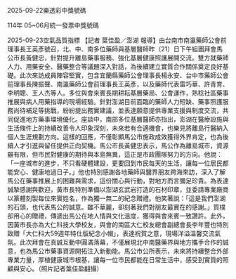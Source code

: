 
2025-09-22樂透彩中獎號碼

                                
114年 05~06月統一發票中獎號碼
                             
2025-09-23空氣品質指標
                              【記者 葉佳盈／澎湖 報導】由台南市南瀛藥師公會前理事長王英彥號召，北、中、南多位藥師與基層醫師昨（21）日下午組團拜會馬公市長黃健忠，針對提升離島藥事服務、強化基層健康照護展開交流。雙方就藥師人力、用藥安全、醫藥整合等議題深入對話，為後續建立實質合作關係奠定良好基礎。此次來訪成員陣容堅實，包含宜蘭縣藥師公會理事長楊永安、台中市藥師公會前理事長陳振聲、南瀛藥師公會前理事長王英彥，以及藥師代表雷巧華、許青育、李明聰、王人杰等人。多位與會來賓長期耕耘基層藥局、公會運作，熟稔社區藥事推展與病人用藥指導的現場經驗。針對澎湖目前面臨的藥師人力短缺、藥事照護服務尚待補足等挑戰，紛紛提出務實建議，並表達願意提供專業支援與制度交流，共同促進地方藥事環境優化。座談中，南部多位基層醫師亦指出，澎湖在醫療設施與生活條件上的持續改善令人印象深刻，未來若有合適機會，也樂見將離島行醫納入個人生涯規劃方向。這樣的回應，不僅彰顯馬公市施政成效獲得外界肯定，也為後續人才引進與留任提供正向契機。馬公市長黃健忠表示，馬公作為離島城市，資源雖有限，但市民對健康的期待與本島無異，這正是市政團隊努力的方向。他說：「一座城市的進步，不只看硬體建設，更要回到市民每天的生活，讓每一位居民都能安心、健康地過日子。」他也特別感謝各地藥師與醫界朋友跨海來訪，深入了解馬公在藥事推展上的困難與需求，這份關心與行動，對地方而言彌足珍貴。為表達誠摯感謝與歡迎，黃市長特別準備以澎湖玄武岩打造的石材印章，並委請專業廠商以篆體刻製每位來賓姓名，作為獨一無二的紀念贈禮。他笑著說：「這是我們澎湖的石頭，也代表馬公的誠意。雖不華麗，卻刻著我們對朋友最實在的感謝。」質樸卻用心的贈禮，傳遞出馬公在地人情與文化溫度，獲得與會來賓一致讚許。此外，因黃市長亦為大仁科技大學校友，與會的南區大仁校友總會副總會長李年豐也特別致贈「大仁科大59週年特仕版紀念小帽」，表達祝賀之意，現場洋溢溫馨交流氣氛。此次拜會在真誠互動中圓滿落幕，不僅展現北中南醫藥界與地方攜手合作的誠意，也為馬公市藥事資源開拓注入新動能。馬公市公所表示，未來將持續整合外部專業力量，厚植健康城市根基，讓每一位市民都能在日常生活中，感受到實質的照顧與安心。（照片記者葉佳盈翻攝）